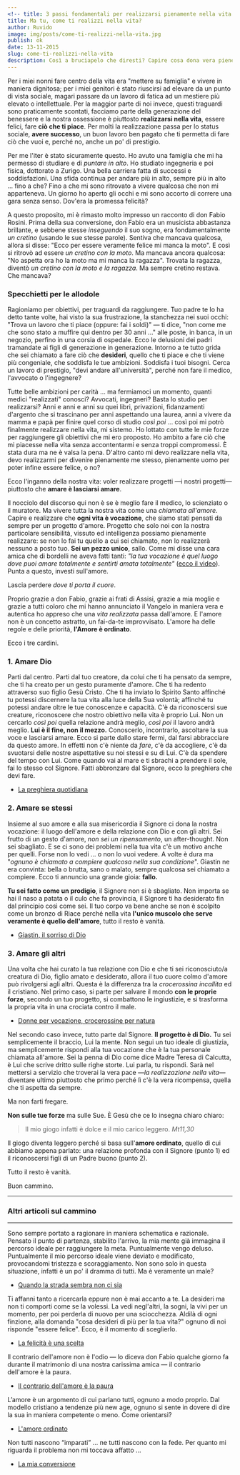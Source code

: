 ```yaml
---
<!-- title: 3 passi fondamentali per realizzarsi pienamente nella vita -->
title: Ma tu, come ti realizzi nella vita?
author: Ruvido
image: img/posts/come-ti-realizzi-nella-vita.jpg
publish: ok
date: 13-11-2015
slug: come-ti-realizzi-nella-vita
description: Così a bruciapelo che diresti? Capire cosa dona vera pienezza alla nostre esistenze, sembra affare davvero complesso. Infatti, seguendo i consigli comuni mi sono ritrovato a girare a vuoto per anni. Eppure, ci sono tre punti cardinali per fare centro e senza errore. Deluso dalle promesse che ti sono state fatte? Continua a leggere.
---
```


Per i miei nonni fare centro della vita era "mettere su famiglia" e vivere in maniera dignitosa; per i miei genitori è stato riuscirsi ad elevare da un punto di vista sociale, magari passare da un lavoro di fatica ad un mestiere più elevato o intellettuale. Per la maggior parte di noi invece, questi traguardi sono praticamente scontati, facciamo parte della generazione del benessere e la nostra ossessione è piuttosto **realizzarsi nella vita**, essere felici, fare **ciò che ti piace**. Per molti la realizzazione passa per lo status sociale, **avere successo**, un buon lavoro ben pagato che ti permetta di fare ciò che vuoi e, perché no, anche un po' di prestigio.

Per me l'iter è stato sicuramente questo. Ho avuto una famiglia che mi ha permesso di studiare e di *puntare in alto*. Ho studiato ingegneria e poi fisica, dottorato a Zurigo. Una bella carriera fatta di successi e soddisfazioni. Una sfida continua per andare più in alto, sempre più in alto ... fino a che? Fino a che mi sono ritrovato a vivere qualcosa che non mi apparteneva. Un giorno ho aperto gli occhi e mi sono accorto di correre una gara senza senso. Dov'era la promessa felicità? 

A questo proposito, mi è rimasto molto impresso un racconto di don Fabio Rosini. Prima della sua conversione, don Fabio era un musicista abbastanza brillante, e sebbene stesse *inseguendo* il suo sogno, era fondamentalmente *un cretino* (usando le sue stesse parole). Sentiva che mancava qualcosa, allora si disse: "Ecco per essere veramente felice mi manca la moto". E così si ritrovò ad essere *un cretino con la moto*. Ma mancava ancora qualcosa: "No aspetta ora ho la moto ma mi manca la ragazza". Trovata la ragazza, diventò *un cretino con la moto e la ragazza*. Ma sempre cretino restava. Che mancava?


### Specchietti per le allodole

Ragioniamo per obiettivi, per traguardi da raggiungere. Tuo padre te lo ha detto tante volte, hai visto la sua frustrazione, la stanchezza nei suoi occhi: "Trova un lavoro che ti piace (oppure: fai i soldi)" &mdash; ti dice, "non come me che sono stato a muffire qui dentro per 30 anni ..." alle poste, in banca, in un negozio, perfino in una corsia di ospedale. Ecco le delusioni dei padri tramandate ai figli di generazione in generazione. Intorno a te tutto grida che sei chiamato a fare ciò che **desideri**, quello che ti piace e che ti viene più congeniale, che soddisfa le tue ambizioni. Soddisfa i tuoi bisogni. Cerca un lavoro di prestigio, "devi andare all'università", perché non fare il medico, l'avvocato o l'ingegnere?

Tutte belle ambizioni per carità ... ma fermiamoci un momento, quanti medici "realizzati" conosci? Avvocati, ingegneri? Basta lo studio per realizzarsi? Anni e anni e anni su quei libri, privazioni, fidanzamenti d'argento che si trascinano per anni aspettando una laurea, anni a vivere da mamma e papà per finire quel corso di studio *così poi* ... così poi mi potrò finalmente realizzare nella vita, mi sistemo. Ho lottato con tutte le mie forze per raggiungere gli obiettivi che mi ero proposto. Ho ambito a fare ciò che mi piacesse nella vita senza accontentarmi e senza troppi compromessi. È stata dura ma ne è valsa la pena. D'altro canto mi devo realizzare nella vita, devo realizzarmi per divenire pienamente me stesso, pienamente uomo per poter infine essere felice, o no?

Ecco l'inganno della nostra vita: voler realizzare progetti &mdash;i nostri progetti&mdash; piuttosto che **amare è lasciarsi amare**.

Il nocciolo del discorso qui non è se è meglio fare il medico, lo scienziato o il muratore. Ma vivere tutta la nostra vita come una *chiamata all'amore*. Capire e realizzare che **ogni vita è vocazione**, che siamo stati pensati da sempre per un progetto d'amore. Progetto che solo noi con la nostra particolare sensibilità, vissuto ed intelligenza possiamo pienamente realizzare: se non lo fai tu quello a cui sei chiamato, non lo realizzerà nessuno a posto tuo. **Sei un pezzo unico**, sallo. Come mi disse una cara amica che di bordelli ne aveva fatti tanti: *"la tua vocazione è quel luogo dove puoi amare totalmente e sentirti amata totalmente"* ([ecco il video](http://5p2p.it/2014/11/18/la-mia-vita-e-vocazione.html)). Punta a questo, investi sull'amore.

Lascia perdere *dove ti porta il cuore*.

Proprio grazie a don Fabio, grazie ai frati di Assisi, grazie a mia moglie e grazie a tutti coloro che mi hanno annunciato il Vangelo in maniera vera e autentica ho appreso che una *vita realizzata* passa dall'amore. E l'amore non è un concetto astratto, un fai-da-te improvvisato. L'amore ha delle regole e delle priorità, **l'Amore è ordinato**.

Ecco i tre cardini.

### 1. Amare Dio

Parti dal centro. Parti dal tuo creatore, da colui che ti ha pensato da sempre, che ti ha creato per un gesto puramente d'amore. Che ti ha redento attraverso suo figlio Gesù Cristo. Che ti ha inviato lo Spirito Santo affinché tu potessi discernere la tua vita alla luce della Sua volontà; affinché tu potessi andare oltre le tue conoscenze e capacità. C'è da riconoscersi sue creature, riconoscere che nostro obiettivo nella vita è proprio Lui. Non un cercarlo *così poi* quella relazione andrà meglio, *così poi* il lavoro andrà meglio. **Lui è il fine, non il mezzo.** Conoscerlo, incontrarlo, ascoltare la sua voce e lasciarsi amare. Ecco si parte dallo stare fermi, dal farsi abbracciare da questo amore. In effetti non c'è niente da *fare*, c'è da accogliere, c'è da svuotarsi delle nostre aspettative su noi stessi e su di Lui. C'è da spendere del tempo con Lui. Come quando vai al mare e ti sbrachi a prendere il sole, fai lo stesso col Signore. Fatti abbronzare dal Signore, ecco la preghiera che devi fare.

- [La preghiera quotidiana](http://5p2p.it/2015/08/07/La-preghiera-quotidiana.html)

### 2. Amare se stessi

Insieme al suo amore e alla sua misericordia il Signore ci dona la nostra vocazione: il luogo dell'amore e della relazione con Dio e con gli altri. Sei frutto di un gesto d'amore, *non sei un ripensamento*, un after-thought. Non sei sbagliato. E se ci sono dei problemi nella tua vita c'è un motivo anche per quelli. Forse non lo vedi ... o non lo vuoi vedere. A volte è dura ma "*ognuno è chiamato a compiere qualcosa nella sua condizione*". Giastin ne era convinta: bella o brutta, sano o malato, sempre qualcosa sei chiamato a compiere. Ecco ti annuncio una grande gioia: **fallo.**

**Tu sei fatto come un prodigio**, il Signore non si è sbagliato. Non importa se hai il naso a patata o il culo che fa provincia, il Signore ti ha desiderato fin dal principio così come sei. Il tuo corpo va bene anche se non è scolpito come un bronzo di Riace perché nella vita **l'unico muscolo che serve veramente è quello dell'amore**, tutto il resto è vanità.

- [Giastin, il sorriso di Dio](https://www.youtube.com/watch?v=7-ho8TwNMc4)

### 3. Amare gli altri

Una volta che hai curato la tua relazione con Dio e che ti sei riconosciuto/a creatura di Dio, figlio amato e desiderato, allora il tuo cuore colmo d'amore può rivolgersi agli altri. Questa è la differenza tra la *crocerossina incallita* ed il cristiano. Nel primo caso, si parte per salvare il mondo **con le proprie forze**, secondo un tuo progetto, si combattono le ingiustizie, e si trasforma la propria vita in una crociata contro il male. 

- [Donne per vocazione, crocerossine per natura](http://5p2p.it/2014/10/15/crocerossine-per-natura.html)

Nel secondo caso invece, tutto parte dal Signore. **Il progetto è di Dio.** Tu sei semplicemente il braccio, Lui la mente. Non segui un tuo ideale di giustizia, ma semplicemente rispondi alla tua vocazione che è la tua personale chiamata all'amore. Sei la penna di Dio come dice Madre Teresa di Calcutta, è Lui che scrive dritto sulle righe storte. Lui parla, tu rispondi. Sarà nel mettersi a servizio che troverai la vera pace &mdash;*la realizzazione nella vita*&mdash; diventare ultimo piuttosto che primo perché lì c'è la vera ricompensa, quella che ti aspetta da sempre. 

Ma non farti fregare.

**Non sulle tue forze** ma sulle Sue. È Gesù che ce lo insegna chiaro chiaro:

> Il mio giogo infatti è dolce e il mio carico leggero. <cite>Mt11,30</cite>

Il giogo diventa leggero perché si basa sull'**amore ordinato**, quello di cui abbiamo appena parlato: una relazione profonda con il Signore (punto 1) ed il riconoscersi figli di un Padre buono (punto 2). 

Tutto il resto è vanità.

Buon cammino.

---

### Altri articoli sul cammino

---


Sono sempre portato a ragionare in maniera schematica e razionale. Pensato il punto di partenza, stabilito l'arrivo, la mia mente già immagina il percorso ideale per raggiungere la meta. Puntualmente vengo deluso. Puntualmente il mio percorso ideale viene deviato e modificato, provocandomi tristezza e scoraggiamento. Non sono solo in questa situazione, infatti è un po' il dramma di tutti. Ma è veramente un male?

- [Quando la strada sembra non ci sia](http://5p2p.it/2014/05/22/le-mie-vie.html)

Ti affanni tanto a ricercarla eppure non è mai accanto a te. La desideri ma non ti comporti come se la volessi. La vedi negl'altri, la sogni, la vivi per un momento, per poi perderla di nuovo per una sciocchezza. Aldilà di ogni finzione, alla domanda "cosa desideri di più per la tua vita?" ognuno di noi risponde "essere felice". Ecco, è il momento di sceglierlo.

- [La felicità è una scelta](http://5p2p.it/2014/05/07/la-felicita-una-scelta.html)

Il contrario dell'amore non è l'odio — lo diceva don Fabio qualche giorno fa durante il matrimonio di una nostra carissima amica — il contrario dell'amore è la paura.

- [Il contrario dell'amore è la paura](http://5p2p.it/2014/07/21/contrario-dell-amore-la-paura.html)

L’amore è un argomento di cui parlano tutti, ognuno a modo proprio. Dal modello cristiano a tendenze più new age, ognuno si sente in dovere di dire la sua in maniera competente o meno. Come orientarsi?

- [L'amore ordinato](http://5p2p.it/2014/02/28/amore-ordinato.html)

Non tutti nascono “imparati” ... ne tutti nascono con la fede. Per quanto mi riguarda il problema non mi toccava affatto ...

- [La mia conversione](http://5p2p.it/2013/10/29/la-mia-conversione.html)

